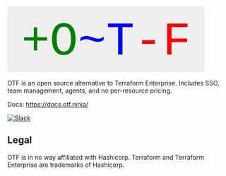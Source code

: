 ![OTF logo](/readme_inkscape_logo.png)

OTF is an open source alternative to Terraform Enterprise. Includes SSO, team management, agents, and no per-resource pricing.

Docs: https://docs.otf.ninja/

[![Slack](https://img.shields.io/badge/join-slack%20community-brightgreen)](https://join.slack.com/t/otf-pg29376/shared_invite/zt-1jga4k1cl-bzmJg71f4uUB9fJhxdT~gQ)

## Legal

OTF is in no way affiliated with Hashicorp. Terraform and Terraform Enterprise are trademarks of Hashicorp.
